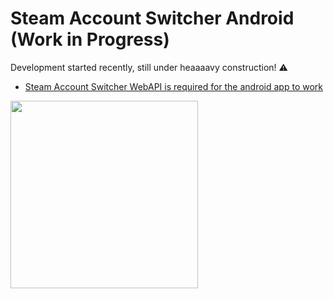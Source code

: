 # Steam Account Switcher Android (Work in Progress)
Development started recently, still under heaaaavy construction! ⚠

* [Steam Account Switcher WebAPI is required for the android app to work](https://github.com/sahin-a/SteamAccountSwitcher/tree/develop/SteamAccountManager)

<img src="https://user-images.githubusercontent.com/55054756/182717676-a66bd912-b89e-46ce-9abd-fc4071b9d25f.jpg" width="300">

